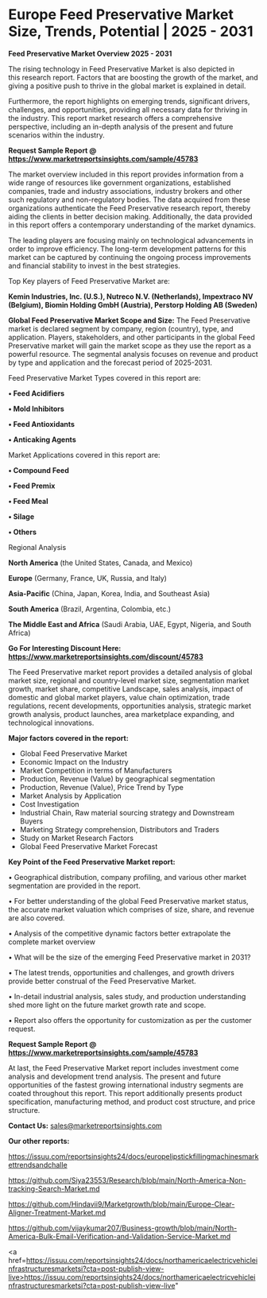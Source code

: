 # Europe Feed Preservative Market Size, Trends, Potential | 2025 - 2031

<Strong> Feed Preservative Market Overview 2025 - 2031</strong>

The rising technology in Feed Preservative Market is also depicted in this research report. Factors that are boosting the growth of the market, and giving a positive push to thrive in the global market is explained in detail.

Furthermore, the report highlights on emerging trends, significant drivers, challenges, and opportunities, providing all necessary data for thriving in the industry. This report market research offers a comprehensive perspective, including an in-depth analysis of the present and future scenarios within the industry.

<strong>Request Sample Report @ <a href=https://www.marketreportsinsights.com/sample/45783>https://www.marketreportsinsights.com/sample/45783</a></strong>

The market overview included in this report provides information from a wide range of resources like government organizations, established companies, trade and industry associations, industry brokers and other such regulatory and non-regulatory bodies. The data acquired from these organizations authenticate the Feed Preservative research report, thereby aiding the clients in better decision making. Additionally, the data provided in this report offers a contemporary understanding of the market dynamics.

The leading players are focusing mainly on technological advancements in order to improve efficiency. The long-term development patterns for this market can be captured by continuing the ongoing process improvements and financial stability to invest in the best strategies.

Top Key players of Feed Preservative Market are:

<strong>Kemin Industries, Inc. (U.S.), Nutreco N.V. (Netherlands), Impextraco NV (Belgium), Biomin Holding GmbH (Austria), Perstorp Holding AB (Sweden)</strong>

<strong><b>Global Feed Preservative Market Scope and Size:</b></strong>
The Feed Preservative market is declared segment by company, region (country), type, and application. Players, stakeholders, and other participants in the global Feed Preservative market will gain the market scope as they use the report as a powerful resource. The segmental analysis focuses on revenue and product by type and application and the forecast period of 2025-2031.

Feed Preservative Market Types covered in this report are:

<strong>•  Feed Acidifiers

•  Mold Inhibitors

•  Feed Antioxidants

•  Anticaking Agents</strong>

Market Applications covered in this report are:

<strong>•  Compound Feed

•  Feed Premix

•  Feed Meal

•  Silage

•  Others</strong> 

Regional Analysis

<strong>North America</strong> (the United States, Canada, and Mexico)

<strong>Europe</strong> (Germany, France, UK, Russia, and Italy)

<strong>Asia-Pacific</strong> (China, Japan, Korea, India, and Southeast Asia)

<strong>South America</strong> (Brazil, Argentina, Colombia, etc.)

<strong>The Middle East and Africa</strong> (Saudi Arabia, UAE, Egypt, Nigeria, and South Africa)

<strong>Go For Interesting Discount Here: <a href=https://www.marketreportsinsights.com/discount/45783>https://www.marketreportsinsights.com/discount/45783</a></strong>

The Feed Preservative market report provides a detailed analysis of global market size, regional and country-level market size, segmentation market growth, market share, competitive Landscape, sales analysis, impact of domestic and global market players, value chain optimization, trade regulations, recent developments, opportunities analysis, strategic market growth analysis, product launches, area marketplace expanding, and technological innovations.

<strong><b>Major factors covered in the report:</b></strong>
<ul>
  <li>Global Feed Preservative Market </li>
  <li>Economic Impact on the Industry</li>
  <li>Market Competition in terms of Manufacturers</li>
  <li>Production, Revenue (Value) by geographical segmentation</li>
  <li>Production, Revenue (Value), Price Trend by Type</li>
  <li>Market Analysis by Application</li>
  <li>Cost Investigation</li>
  <li>Industrial Chain, Raw material sourcing strategy and Downstream Buyers</li>
  <li>Marketing Strategy comprehension, Distributors and Traders</li>
  <li>Study on Market Research Factors</li>
  <li>Global Feed Preservative Market Forecast</li>
</ul>

<strong><b>Key Point of the Feed Preservative Market report:</b></strong>

• Geographical distribution, company profiling, and various other market segmentation are provided in the report.

• For better understanding of the global Feed Preservative market status, the accurate market valuation which comprises of size, share, and revenue are also covered.

• Analysis of the competitive dynamic factors better extrapolate the complete market overview

• What will be the size of the emerging Feed Preservative market in 2031?

• The latest trends, opportunities and challenges, and growth drivers provide better construal of the Feed Preservative Market.

• In-detail industrial analysis, sales study, and production understanding shed more light on the future market growth rate and scope.

• Report also offers the opportunity for customization as per the customer request.

<strong>Request Sample Report @ <a href=https://www.marketreportsinsights.com/sample/45783>https://www.marketreportsinsights.com/sample/45783</a></strong>

At last, the Feed Preservative Market report includes investment come analysis and development trend analysis. The present and future opportunities of the fastest growing international industry segments are coated throughout this report. This report additionally presents product specification, manufacturing method, and product cost structure, and price structure.

<strong>Contact Us:</strong>
sales@marketreportsinsights.com

<strong>Our other reports:</strong>

<a href=https://issuu.com/reportsinsights24/docs/europelipstickfillingmachinesmarkettrendsandchalle>https://issuu.com/reportsinsights24/docs/europelipstickfillingmachinesmarkettrendsandchalle</a>

<a href=https://github.com/Siya23553/Research/blob/main/North-America-Non-tracking-Search-Market.md>https://github.com/Siya23553/Research/blob/main/North-America-Non-tracking-Search-Market.md</a>

<a href=https://github.com/Hindavii9/Marketgrowth/blob/main/Europe-Clear-Aligner-Treatment-Market.md>https://github.com/Hindavii9/Marketgrowth/blob/main/Europe-Clear-Aligner-Treatment-Market.md</a>

<a href=https://github.com/vijaykumar207/Business-growth/blob/main/North-America-Bulk-Email-Verification-and-Validation-Service-Market.md>https://github.com/vijaykumar207/Business-growth/blob/main/North-America-Bulk-Email-Verification-and-Validation-Service-Market.md</a>

<a href=https://issuu.com/reportsinsights24/docs/northamericaelectricvehicleinfrastructuresmarketsi?cta=post-publish-view-live>https://issuu.com/reportsinsights24/docs/northamericaelectricvehicleinfrastructuresmarketsi?cta=post-publish-view-live</a>"
